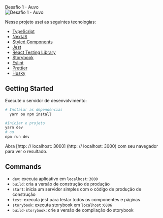 Desafio 1 - Auvo<br/>
![Desafio 1 - Auvo](https://static.wixstatic.com/media/ad834a_4ac30a7cfc454311b29ed5e8ab0010e9~mv2.png/v1/fill/w_60,h_57,al_c,q_95/Auvo-branca.webp)


Nesse projeto usei as seguintes tecnologias:

- [TypeScript](https://www.typescriptlang.org/)
- [NextJS](https://nextjs.org/)
- [Styled Components](https://styled-components.com/)
- [Jest](https://jestjs.io/)
- [React Testing Library](https://testing-library.com/docs/react-testing-library/intro)
- [Storybook](https://storybook.js.org/)
- [Eslint](https://eslint.org/)
- [Prettier](https://prettier.io/)
- [Husky](https://github.com/typicode/husky)

## Getting Started

Execute o servidor de desenvolvimento:

```bash
# Instalar as dependências
  yarn ou npm install

#Iniciar o projeto
yarn dev
# ou
npm run dev
```

Abra [http: // localhost: 3000] (http: // localhost: 3000) com seu navegador para ver o resultado.

## Commands

- `dev`: executa aplicativo em `localhost:3000`
- `build`: cria a versão de construção de produção
- `start`: inicia um servidor simples com o código de produção de construção
- `test`: executa jest para testar todos os componentes e páginas
- `storybook`: executa storybook em `localhost:6006`
- `build-storybook`: crie a versão de compilação do storybook
